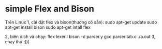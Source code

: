 # simple Flex and Bison
Trên Linux
1, cài đặt flex và bison(thường có sẵn):
sudo apt-get update
sudo apt-get install bison
sudo apt-get íntall flex

2, biên dịch và chạy:
flex lexer.l
bison -d parser.y
gcc parser.tab.c
./a.out
3, chạy thử  :)))
